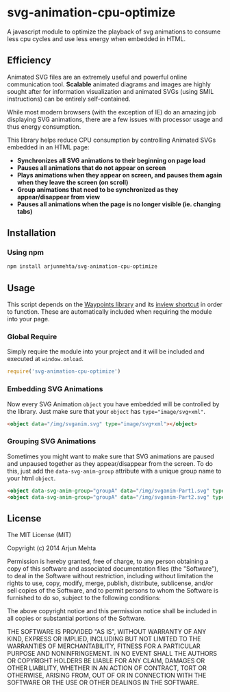 svg-animation-cpu-optimize
==========================

A javascript module to optimize the playback of svg animations to consume less cpu cycles and use less energy when embedded in HTML.

## Efficiency
Animated SVG files are an extremely useful and powerful online communication tool. **Scalable** animated diagrams and images are highly sought after for information visualization and animated SVGs (using SMIL instructions) can be entirely self-contained.

While most modern browsers (with the exception of IE) do an amazing job displaying SVG animations, there are a few issues with processor usage and thus energy consumption.

This library helps reduce CPU consumption by controlling Animated SVGs embedded in an HTML page:

- **Synchronizes all SVG animations to their beginning on page load**
- **Pauses all animations that do not appear on screen**
- **Plays animations when they appear on screen, and pauses them again when they leave the screen (on scroll)**
- **Group animations that need to be synchronized as they appear/disappear from view**
- **Pauses all animations when the page is no longer visible (ie. changing tabs)**



## Installation

### Using npm
```bash
npm install arjunmehta/svg-animation-cpu-optimize
```

## Usage
This script depends on the [Waypoints library](https://github.com/imakewebthings/waypoints/blob/master/lib/noframework.waypoints.min.js) and its [inview shortcut](https://github.com/imakewebthings/waypoints/blob/master/lib/shortcuts/inview.min.js) in order to function. These are automatically included when requiring the module into your page.

### Global Require
Simply require the module into your project and it will be included and executed at `window.onload`.

```javascript
require('svg-animation-cpu-optimize')
```

### Embedding SVG Animations
Now every SVG Animation `object` you have embedded will be controlled by the library. Just make sure that your `object` has `type="image/svg+xml"`.

```html
<object data="/img/svganim.svg" type="image/svg+xml"></object>
```

### Grouping SVG Animations
Sometimes you might want to make sure that SVG animations are paused and unpaused together as they appear/disappear from the screen. To do this, just add the `data-svg-anim-group` attribute with a unique group name to your html `object`.

```html
<object data-svg-anim-group="groupA" data="/img/svganim-Part1.svg" type="image/svg+xml"></object>
<object data-svg-anim-group="groupA" data="/img/svganim-Part2.svg" type="image/svg+xml"></object>
```

## License

The MIT License (MIT)

Copyright (c) 2014 Arjun Mehta

Permission is hereby granted, free of charge, to any person obtaining a copy of this software and associated documentation files (the "Software"), to deal in the Software without restriction, including without limitation the rights to use, copy, modify, merge, publish, distribute, sublicense, and/or sell copies of the Software, and to permit persons to whom the Software is furnished to do so, subject to the following conditions:

The above copyright notice and this permission notice shall be included in all copies or substantial portions of the Software.

THE SOFTWARE IS PROVIDED "AS IS", WITHOUT WARRANTY OF ANY KIND, EXPRESS OR IMPLIED, INCLUDING BUT NOT LIMITED TO THE WARRANTIES OF MERCHANTABILITY, FITNESS FOR A PARTICULAR PURPOSE AND NONINFRINGEMENT. IN NO EVENT SHALL THE
AUTHORS OR COPYRIGHT HOLDERS BE LIABLE FOR ANY CLAIM, DAMAGES OR OTHER LIABILITY, WHETHER IN AN ACTION OF CONTRACT, TORT OR OTHERWISE, ARISING FROM, OUT OF OR IN CONNECTION WITH THE SOFTWARE OR THE USE OR OTHER DEALINGS IN THE SOFTWARE.

